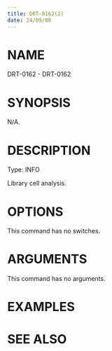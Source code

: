 ```yaml
---
title: DRT-0162(2)
date: 24/09/08
---
```


# NAME

DRT-0162 - DRT-0162

# SYNOPSIS

N/A.

# DESCRIPTION

Type: INFO

Library cell analysis.

# OPTIONS

This command has no switches.

# ARGUMENTS

This command has no arguments.

# EXAMPLES

# SEE ALSO
